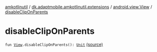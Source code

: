 [amkotlinutil](../../index.md) / [dk.adaptmobile.amkotlinutil.extensions](../index.md) / [android.view.View](index.md) / [disableClipOnParents](./disable-clip-on-parents.md)

# disableClipOnParents

`fun `[`View`](https://developer.android.com/reference/android/view/View.html)`.disableClipOnParents(): `[`Unit`](https://kotlinlang.org/api/latest/jvm/stdlib/kotlin/-unit/index.html) [(source)](https://github.com/adaptmobile-organization/amkotlinutil/tree/master/amkotlinutil/src/main/java/dk/adaptmobile/amkotlinutil/extensions/ViewExtensions.kt#L264)